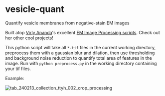 # vesicle-quant
Quantify vesicle membranes from negative-stain EM images

Built atop [Virly Ananda](https://github.com/virlyananda)'s excellent [EM Image Processing scripts](https://github.com/virlyananda/EM-ImageProcessing).  Check out her other cool projects!

This python script will take all `*.tif` files in the current working directory, preprocess them with a gaussian blur and dilation, then use thresholding and background noise reduction to quantify total area of features in the image.  Run with `python preprocess.py` in the working directory containing your tif files.

Example:

![tab_240213_collection_ttyh_002_crop_processing](https://github.com/tribell4310/vesicle-quant/assets/67428134/250c0007-705b-4a09-ae5e-c69d9876a438)
